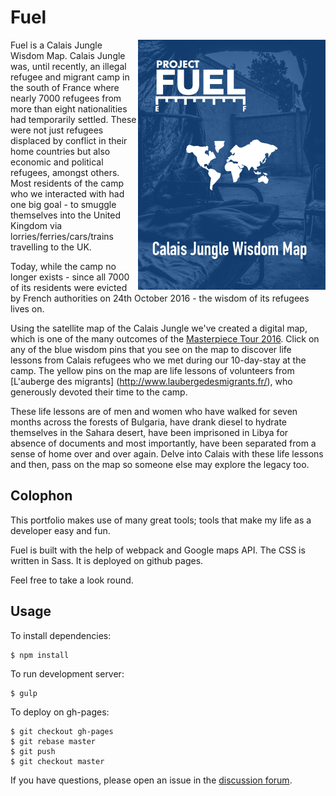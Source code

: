 # Fuel 
<img align="right" height="400" src="/assets/images/fuel.png">
Fuel is a Calais Jungle Wisdom Map. Calais Jungle was, until recently, an illegal refugee and migrant camp in the south of France where nearly 7000 refugees from more than eight nationalities had temporarily settled. These were not just refugees displaced by conflict in their home countries but also economic and political refugees, amongst others. Most residents of the camp who we interacted with had one big goal - to smuggle themselves into the United Kingdom via lorries/ferries/cars/trains travelling to the UK. 

Today, while the camp no longer exists - since all 7000 of its residents were evicted by French authorities on 24th October 2016 - the wisdom of its refugees lives on.

Using the satellite map of the Calais Jungle we've created a digital map, which is one of the many outcomes of the [Masterpiece Tour 2016](http://themasterpiecetour.projectfuel.in/). Click on any of the blue wisdom pins that you see on the map to discover life lessons from Calais refugees who we met during our 10-day-stay at the camp. The yellow pins on the map are life lessons of volunteers from [L'auberge des migrants] (http://www.laubergedesmigrants.fr/), who generously devoted their time to the camp. 

These life lessons are of men and women who have walked for seven months across the forests of Bulgaria, have drank diesel to hydrate themselves in the Sahara desert, have been imprisoned in Libya for absence of documents and most importantly, have been separated from a sense of home over and over again. Delve into Calais with these life lessons and then, pass on the map so someone else may explore the legacy too.

## Colophon

This portfolio makes use of many great tools; tools that make my life as a developer easy and fun.

Fuel is built with the help of webpack and Google maps API. The CSS is written in Sass. It is deployed on github pages. 

Feel free to take a look round.

## Usage

To install dependencies: 

```
$ npm install
```
To run development server:

```
$ gulp
```

To deploy on gh-pages:

```
$ git checkout gh-pages
$ git rebase master
$ git push 
$ git checkout master
```

If you have questions, please open an issue in the [discussion forum](https://github.com/ravisuhag/fuel/issues).
